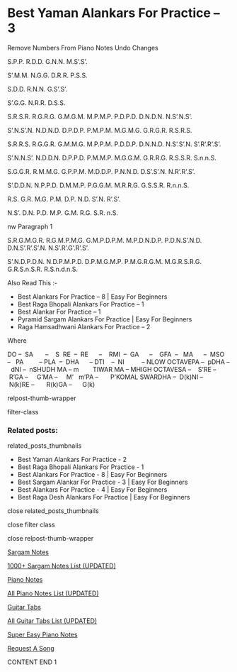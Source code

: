 
# Best Yaman Alankars For Practice – 3

Remove Numbers From Piano Notes
Undo Changes

S.P.P. R.D.D. G.N.N. M.S’.S’.

S’.M.M. N.G.G. D.R.R. P.S.S.



S.D.D. R.N.N. G.S’.S’.

S’.G.G. N.R.R. D.S.S.



S.R.S.R. R.G.R.G. G.M.G.M. M.P.M.P. P.D.P.D. D.N.D.N. N.S’.N.S’.

S’.N.S’.N. N.D.N.D. D.P.D.P. P.M.P.M. M.G.M.G. G.R.G.R. R.S.R.S.



S.R.R.S. R.G.G.R. G.M.M.G. M.P.P.M. P.D.D.P. D.N.N.D. N.S’.S’.N. S’.R’.R’.S’.

S’.N.N.S’. N.D.D.N. D.P.P.D. P.M.M.P. M.G.G.M. G.R.R.G. R.S.S.R. S.n.n.S.



S.G.G.R. R.M.M.G. G.P.P.M. M.D.D.P. P.N.N.D. D.S’.S’.N. N.R’.R’.S’.

S’.D.D.N. N.P.P.D. D.M.M.P. P.G.G.M. M.R.R.G. G.S.S.R. R.n.n.S.



R.S. G.R. M.G. P.M. D.P. N.D. S’.N. R’.S’.

N.S’. D.N. P.D. M.P. G.M. R.G. S.R. n.S.



nw Paragraph 1

S.R.G.M.G.R. R.G.M.P.M.G. G.M.P.D.P.M. M.P.D.N.D.P. P.D.N.S’.N.D. D.N.S’.R’.S’.N. N.S’.R’.G’.R’.S’.

S’.N.D.P.D.N. N.D.P.M.P.D. D.P.M.G.M.P. P.M.G.R.G.M. M.G.R.S.R.G. G.R.S.n.S.R. R.S.n.d.n.S.



Also Read This :-

* Best Alankars For Practice – 8 | Easy For Beginners
* Best Raga Bhopali Alankars For Practice – 1
* Best Alankar For Practice – 1
* Pyramid Sargam Alankars For Practice | Easy For Beginners
* Raga Hamsadhwani Alankars For Practice – 2

Where

DO –  SA       –    S  RE  –  RE      –    RMI  –  GA      –    GFA  –   MA      –  MSO  –   PA         – PLA  –  DHA      – DTI    –  NI          – NLOW OCTAVEPA –  pDHA –  dNI –  nSHUDH MA – m        TIWAR MA – MHIGH OCTAVESA –    S’RE –     R’GA –     G’MA –     M’   m’PA –       P’KOMAL SWARDHA –  D(k)NI –       N(k)RE –       R(k)GA –      G(k)

relpost-thumb-wrapper

filter-class

### Related posts:

related_posts_thumbnails

* Best Yaman Alankars For Practice - 2
* Best Raga Bhopali Alankars For Practice - 1
* Best Alankars For Practice - 8 | Easy For Beginners
* Best Sargam Alankar For Practice - 3 | Easy For Beginners
* Best Alankars For Practice - 4 | Easy For Beginners
* Best Raga Desh Alankars For Practice | Easy For Beginners

close related_posts_thumbnails

close filter class

close relpost-thumb-wrapper

[Sargam Notes](https://www.notationsworld.com/sargam-notes.html)

[1000+ Sargam Notes List (UPDATED)](https://www.notationsworld.com/all-songs-list-sargam-notes.html)

[Piano Notes](https://www.notationsworld.com/piano-notes.html)

[All Piano Notes List (UPDATED)](https://www.notationsworld.com/all-songs-list-piano-notes.html)

[Guitar Tabs](https://www.notationsworld.com/guitar-tabs.html)

[All Guitar Tabs List (UPDATED)](https://www.notationsworld.com/all-songs-list-guitar-tabs.html)

[Super Easy Piano Notes](https://studywall.in/)

[Request A Song](https://www.notationsworld.com/request-a-song.html)

CONTENT END 1

